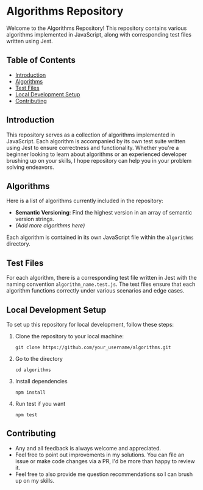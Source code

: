 # Algorithms Repository

Welcome to the Algorithms Repository! This repository contains various algorithms implemented in JavaScript, along with corresponding test files written using Jest.

## Table of Contents

- [Introduction](#introduction)
- [Algorithms](#algorithms)
- [Test Files](#test-files)
- [Local Development Setup](#local-development-setup)
- [Contributing](#contributing)

## Introduction

This repository serves as a collection of algorithms implemented in JavaScript. Each algorithm is accompanied by its own test suite written using Jest to ensure correctness and functionality. Whether you're a beginner looking to learn about algorithms or an experienced developer brushing up on your skills, I hope repository can help you in your problem solving endeavors.

## Algorithms

Here is a list of algorithms currently included in the repository:

- **Semantic Versioning**: Find the highest version in an array of semantic version strings.
- _(Add more algorithms here)_

Each algorithm is contained in its own JavaScript file within the `algorithms` directory.

## Test Files

For each algorithm, there is a corresponding test file written in Jest with the naming convention `algorithm_name.test.js`. The test files ensure that each algorithm functions correctly under various scenarios and edge cases.

## Local Development Setup

To set up this repository for local development, follow these steps:

1. Clone the repository to your local machine:
   ```
   git clone https://github.com/your_username/algorithms.git
   ```
2. Go to the directory
   ```
   cd algorithms
   ```
3. Install dependencies
   ```
   npm install
   ```
4. Run test if you want
   ```
   npm test
   ```

## Contributing

- Any and all feedback is always welcome and appreciated.
- Feel free to point out improvements in my solutions. You can file an issue or make code changes via a PR, I'd be more than happy to review it.
- Feel free to also provide me question recommendations so I can brush up on my skills.
